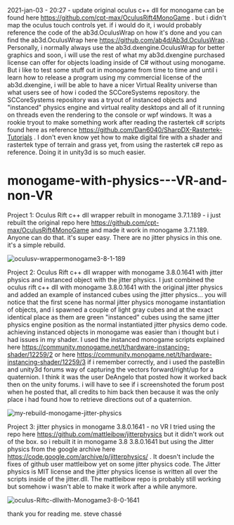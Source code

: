 2021-jan-03 - 20:27 - update
original oculus c++ dll for monogame can be found here https://github.com/cpt-max/OculusRift4MonoGame . but i didn't map the oculus touch controls yet. if i would do it, i would probably reference the code of the ab3d.OculusWrap on how it's done and you can find the ab3d.OculusWrap here https://github.com/ab4d/Ab3d.OculusWrap . Personally, i normally always use the ab3d.dxengine.OculusWrap for better graphics and soon, i will use the rest of what my ab3d.dxengine purchased license can offer for objects loading inside of C# without using monogame. But i like to test some stuff out in monogame from time to time and until i learn how to release a program using my commercial license of the ab3d.dxengine, i will be able to have a nicer Virtual Reality universe than what users see of how i coded the SCCoreSystems repository. the SCCoreSystems repository was a tryout of instanced objects and "instanced" physics engine and virtual reality desktops and all of it running on threads even the rendering to the console or wpf windows. It was a rookie tryout to make something work after reading the rastertek c# scripts found here as reference https://github.com/Dan6040/SharpDX-Rastertek-Tutorials . I don't even know yet how to make digital fire with a shader and rastertek type of terrain and grass yet, from using the rastertek c# repo as reference. Doing it in unity3d is so much easier.

# monogame-with-physics---VR-and-non-VR

Project 1: Oculus Rift c++ dll wrapper rebuilt in monogame 3.7.1.189 - i just rebuilt the original repo here https://github.com/cpt-max/OculusRift4MonoGame and made it work in monogame 3.7.1.189. Anyone can do that. it's super easy. There are no jitter physics in this one. it's a simple rebuild.

<img src="https://i.ibb.co/jb7vmNV/oculusv-wrappermonogame3-8-1-189.png" alt="oculusv-wrappermonogame3-8-1-189" border="0">

Project 2: Oculus Rift c++ dll wrapper with monogame 3.8.0.1641 with jitter physics and instanced object with the jitter physics.
I just combined the oculus rift c++ dll with monogame 3.8.0.1641 with the original jitter physics and added an example of instanced
cubes using the jitter physics... you will notice that the first scene has normal jitter physics monogame instantiation of objects, and i spawned a couple of light gray cubes and at the exact identical place as them are green "instanced" cubes using the same jitter
physics engine position as the normal instantiated jitter physics demo code. achieving instanced objects in monogame was easier than i thought but i had issues in my shader. I used the instanced monogame scripts explained here https://community.monogame.net/t/hardware-instancing-shader/12259/2 or here https://community.monogame.net/t/hardware-instancing-shader/12259/3 if i remember correctly, and i used the pasteBin and unity3d forums way of capturing the vectors forward/right/up
for a quaternion. I think it was the user DeAngelo that posted how it worked back then on the unity forums. i will have to see if i screenshoted the forum post when he posted that, all credits to him back then because it was the only place i had found how to retrieve directions out of a quaternion.

<img src="https://i.ibb.co/93RMfF5/my-rebuild-monogame-jitter-physics.png" alt="my-rebuild-monogame-jitter-physics" border="0">

Project 3: jitter physics in monogame 3.8.0.1641 - no VR
I tried using the repo here https://github.com/mattleibow/jitterphysics but it didn't work out of the box. so i rebuilt it in monogame 3.8 3.8.0.1641 but using the Jitter physics from the google archive here https://code.google.com/archive/p/jitterphysics/ .  It doesn't include the fixes of github user mattleibow yet on some jitter physics code. The Jitter physics is MIT license and the jitter physics license is written all over the scripts inside of the jitter.dll. The mattleibow repo is probably still working but somehow i wasn't able to make it work after a while anymore.

<img src="https://i.ibb.co/m62dhkV/oculus-Riftc-dllwith-Monogame3-8-0-1641.png" alt="oculus-Riftc-dllwith-Monogame3-8-0-1641" border="0">

thank you for reading me.
steve chassé



